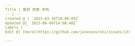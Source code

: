 ```yaml
---
Title | 食材 肉类 羊肉
-- | --
Created @ | `2023-03-16T18:00:05Z`
Updated @| `2023-06-04T14:08:48Z`
Labels | ``
Edit @| [here](https://github.com/junxnone/shi/issues/13)

---
```


